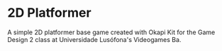# 2D Platformer
A simple 2D platformer base game created with Okapi Kit for the Game Design 2 class at Universidade Lusófona's Videogames Ba.
